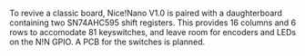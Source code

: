 To revive a classic board, Nice!Nano V1.0 is paired with a daughterboard containing two SN74AHC595 shift registers. This provides 16 columns and 6 rows to accomodate 81 keyswitches, and leave room for encoders and LEDs on the N!N GPIO. A PCB for the switches is planned.
